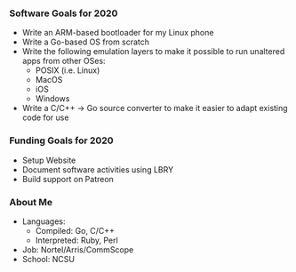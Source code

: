 ### Software Goals for 2020

- Write an ARM-based bootloader for my Linux phone
- Write a Go-based OS from scratch
- Write the following emulation layers to make it possible to run unaltered apps from other OSes:
  - POSIX (i.e. Linux)
  - MacOS
  - iOS
  - Windows
- Write a C/C++ &rarr; Go source converter to make it easier to adapt existing code for use

### Funding Goals for 2020

- Setup Website
- Document software activities using LBRY
- Build support on Patreon

### About Me

- Languages:
  - Compiled: Go, C/C++
  - Interpreted: Ruby, Perl
- Job: Nortel/Arris/CommScope
- School: NCSU
